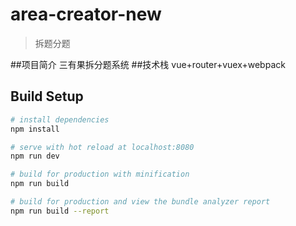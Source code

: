 # area-creator-new
> 拆题分题

##项目简介
三有果拆分题系统
##技术栈
vue+router+vuex+webpack

## Build Setup

``` bash
# install dependencies
npm install

# serve with hot reload at localhost:8080
npm run dev

# build for production with minification
npm run build

# build for production and view the bundle analyzer report
npm run build --report
```

